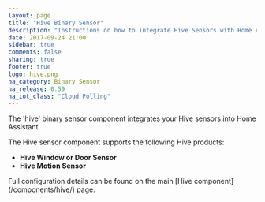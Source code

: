 ```yaml
---
layout: page
title: "Hive Binary Sensor"
description: "Instructions on how to integrate Hive Sensors with Home Assistant."
date: 2017-09-24 21:00
sidebar: true
comments: false
sharing: true
footer: true
logo: hive.png
ha_category: Binary Sensor
ha_release: 0.59
ha_iot_class: "Cloud Polling"
---
```



The 'hive' binary sensor component integrates your Hive sensors into Home Assistant.

The Hive sensor component supports the following Hive products:
- **Hive Window or Door Sensor**
- **Hive Motion Sensor**


<p class='note'>
Full configuration details can be found on the main [Hive component](/components/hive/) page.
</p>


